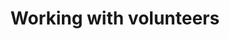 ---
id: volunteers
description: Everything you need to know when coordinating volunteers
title: Working with volunteers
sidebar_position: 4
tags: ["people"]

---